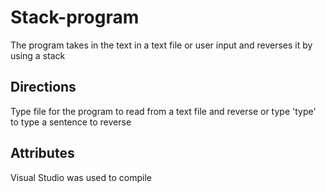 # Stack-program
The program takes in the text in a text file or user input and reverses it by using a stack

## Directions
Type file for the program to read from a text file and reverse or type 'type' to type a sentence to reverse

## Attributes
Visual Studio was used to compile
